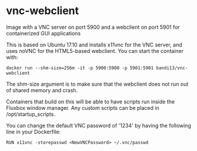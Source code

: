 # vnc-webclient
Image with a VNC server on port 5900 and a webclient on port 5901 for containerized GUI applications

This is based on Ubuntu 17.10 and installs x11vnc for the VNC server, and uses noVNC for the HTML5-based webclient. You can start the container with:

`docker run --shm-size=256m -it -p 5900:5900 -p 5901:5901 bandi13/vnc-webclient`

The shm-size argument is to make sure that the webclient does not run out of shared memory and crash.

Containers that build on this will be able to have scripts run inside the Fluxbox window manager. Any custom scripts can be placed in /opt/startup_scripts.

You can change the default VNC password of '1234' by having the following line in your Dockerfile:

`RUN x11vnc -storepasswd <NewVNCPassword> ~/.vnc/passwd`

